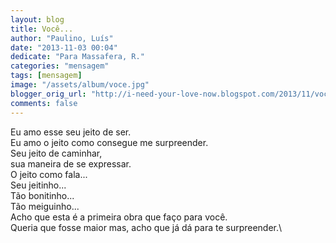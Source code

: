```yaml
---
layout: blog
title: Você...
author: "Paulino, Luís"
date: "2013-11-03 00:04"
dedicate: "Para Massafera, R."
categories: "mensagem"
tags: [mensagem]
image: "/assets/album/voce.jpg"
blogger_orig_url: "http://i-need-your-love-now.blogspot.com/2013/11/voce.html"
comments: false
---
```

Eu amo esse seu jeito de ser.\
Eu amo o jeito como consegue me surpreender.\
Seu jeito de caminhar,\
sua maneira de se expressar.\
O jeito como fala...\
Seu jeitinho...\
Tão bonitinho...\
Tão meiguinho...\
Acho que esta é a primeira obra que faço para você.\
Queria que fosse maior mas, acho que já dá para te surpreender.\
